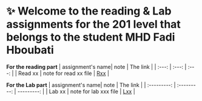 # :sparkles: Welcome to the reading & Lab assignments for the 201 level that belongs to the student **MHD Fadi Hboubati**

**For the reading part**
| assignment's name| note                       | The link                     |
| :---:            |     :---:                  |          :---:               |
| Read xx          | note for read xx file      | [Rxx](http://github.com)     |


**For the Lab part**
| assignment's name| note                       | The link                     |
| :---------:      |     :---------:            |        ---------:            |
| Lab xx           | note for lab xxx file      | [Lxx](http://github.com)     |


